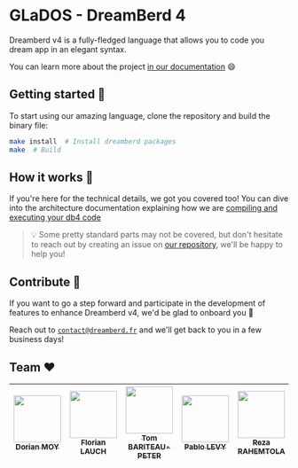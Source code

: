 # GLaDOS - DreamBerd 4

Dreamberd v4 is a fully-fledged language that allows you to code you dream app in an elegant syntax.

You can learn more about the project [in our documentation](https://docs.dreamberd.fr) 😄

## Getting started 🚀

To start using our amazing language, clone the repository and build the binary file:
```sh
make install  # Install dreamberd packages
make  # Build
```

## How it works 🤔

If you're here for the technical details, we got you covered too!
You can dive into the architecture documentation explaining how we are [compiling and executing your db4 code](https://docs.dreamberd.fr/#/general/compilation)

> 💡 Some pretty standard parts may not be covered, but don't hesitate to reach out by creating an issue on [our repository](https://github.com/EdenComp/GLaDOS), we'll be happy to help you!

## Contribute 🤝

If you want to go a step forward and participate in the development of features to enhance Dreamberd v4, we'd be glad to onboard you 🥇

Reach out to [`contact@dreamberd.fr`](mailto:contact@dreamberd.fr) and we'll get back to you in a few business days!

## Team ❤️

| [<img src="https://github.com/Croos3r.png?size=85" width=85><br><sub>Dorian MOY</sub>](https://github.com/Croos3r) | [<img src="https://github.com/EdenComp.png?size=85" width=85><br><sub>Florian LAUCH</sub>](https://github.com/EdenComp) | [<img src="https://github.com/Tomi-Tom.png?size=85" width=85><br><sub>Tom BARITEAU-PETER</sub>](https://github.com/Tomi-Tom) | [<img src="https://github.com/pablo0675.png?size=85" width=85><br><sub>Pablo LEVY</sub>](https://github.com/pablo0675) | [<img src="https://github.com/RezaRahemtola.png?size=85" width=85><br><sub>Reza RAHEMTOLA</sub>](https://github.com/RezaRahemtola)
|:---:| :---: | :---: | :---: | :---: |
